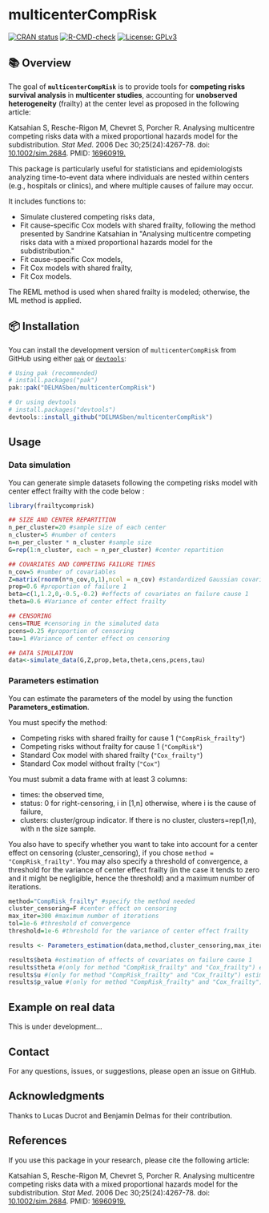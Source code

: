 # multicenterCompRisk

<!-- badges: start -->
[![CRAN status](https://www.r-pkg.org/badges/version/multicenterCompRisk)](https://CRAN.R-project.org/package=multicenterCompRisk)
[![R-CMD-check](https://github.com/DELMASben/multicenterCompRisk/actions/workflows/R-CMD-check.yaml/badge.svg)](https://github.com/DELMASben/multicenterCompRisk/actions/workflows/R-CMD-check.yaml)
[![License: GPLv3](https://img.shields.io/badge/License-GPLv3-blue.svg)](https://www.gnu.org/licenses/gpl-3.0)
<!-- badges: end -->

## 📚 Overview

The goal of **`multicenterCompRisk`** is to provide tools for **competing risks survival analysis** in **multicenter studies**, accounting for **unobserved heterogeneity** (frailty) at the center level as proposed in the following article:

Katsahian S, Resche-Rigon M, Chevret S, Porcher R. Analysing multicentre competing risks data with a mixed proportional hazards model for the subdistribution. *Stat Med*. 2006 Dec 30;25(24):4267-78. doi: [10.1002/sim.2684](https://onlinelibrary.wiley.com/doi/10.1002/sim.2684). PMID: [16960919.](https://pubmed.ncbi.nlm.nih.gov/16960919/)

This package is particularly useful for statisticians and epidemiologists analyzing time-to-event data where individuals are nested within centers (e.g., hospitals or clinics), and where multiple causes of failure may occur.

It includes functions to:
- Simulate clustered competing risks data,
- Fit cause-specific Cox models with shared frailty, following the method presented by Sandrine Katsahian in "Analysing multicentre competing risks data with a mixed proportional hazards model for the subdistribution."
- Fit cause-specific Cox models,
- Fit Cox models with shared frailty,
- Fit Cox models.

The REML method is used when shared frailty is modeled; otherwise, the ML method is applied.

## 📦 Installation

You can install the development version of `multicenterCompRisk` from GitHub using either [`pak`](https://pak.r-lib.org/) or [`devtools`](https://github.com/r-lib/devtools):

```r
# Using pak (recommended)
# install.packages("pak")
pak::pak("DELMASben/multicenterCompRisk")

# Or using devtools
# install.packages("devtools")
devtools::install_github("DELMASben/multicenterCompRisk")
```

## Usage

### Data simulation

You can generate simple datasets following the competing risks model with center effect frailty with the code below :

```r
library(frailtycomprisk)

## SIZE AND CENTER REPARTITION
n_per_cluster=20 #sample size of each center
n_cluster=5 #number of centers
n=n_per_cluster * n_cluster #sample size
G=rep(1:n_cluster, each = n_per_cluster) #center repartition

## COVARIATES AND COMPETING FAILURE TIMES
n_cov=5 #number of covariables
Z=matrix(rnorm(n*n_cov,0,1),ncol = n_cov) #standardized Gaussian covariables 
prop=0.6 #proportion of failure 1
beta=c(1,1.2,0,-0.5,-0.2) #effects of covariates on failure cause 1
theta=0.6 #Variance of center effect frailty

## CENSORING
cens=TRUE #censoring in the simaluted data
pcens=0.25 #proportion of censoring
tau=1 #Variance of center effect on censoring

## DATA SIMULATION
data<-simulate_data(G,Z,prop,beta,theta,cens,pcens,tau)
```

### Parameters estimation

You can estimate the parameters of the model by using the function **Parameters_estimation**.

You must specify the method:
- Competing risks with shared frailty for cause 1 (`"CompRisk_frailty"`)
- Competing risks without frailty for cause 1 (`"CompRisk"`)
- Standard Cox model with shared frailty (`"Cox_frailty"`)
- Standard Cox model without frailty (`"Cox"`)

You must submit a data frame with at least 3 columns:
- times: the observed time,
- status: 0 for right-censoring, i in [1,n] otherwise, where i is the cause of failure,
- clusters: cluster/group indicator. If there is no cluster, clusters=rep(1,n), with n the size sample.

You also have to specify whether you want to take into account for a center effect on censoring (cluster_censoring), if you chose `method = "CompRisk_frailty"`.
You may also specify a threshold of convergence, a threshold for the variance of center effect frailty (in the case it tends to zero and it might be negligible, hence the threshold) and a maximum number of iterations.

```r
method="CompRisk_frailty" #specify the method needed
cluster_censoring=F #center effect on censoring
max_iter=300 #maximum number of iterations
tol=1e-6 #threshold of convergence
threshold=1e-6 #threshold for the variance of center effect frailty

results <- Parameters_estimation(data,method,cluster_censoring,max_iter,tol,threshold)

results$beta #estimation of effects of covariates on failure cause 1
results$theta #(only for method "CompRisk_frailty" and "Cox_frailty") estimation of the variance of center effect frailty
results$u #(only for method "CompRisk_frailty" and "Cox_frailty") estimation of center effect frailty
results$p_value #(only for method "CompRisk_frailty" and "Cox_frailty") p_value for the test theta = 0, if p>0.05 or p is NA, it suggests that the cluster effect may be negligible.

```

## Example on real data

This is under development...

## Contact

For any questions, issues, or suggestions, please open an issue on GitHub.

## Acknowledgments

Thanks to Lucas Ducrot and Benjamin Delmas for their contribution.

## References

If you use this package in your research, please cite the following article:

Katsahian S, Resche-Rigon M, Chevret S, Porcher R. Analysing multicentre competing risks data with a mixed proportional hazards model for the subdistribution. *Stat Med*. 2006 Dec 30;25(24):4267-78. doi: [10.1002/sim.2684](https://onlinelibrary.wiley.com/doi/10.1002/sim.2684). PMID: [16960919.](https://pubmed.ncbi.nlm.nih.gov/16960919/)
